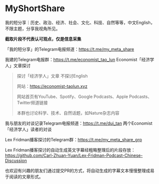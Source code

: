 # MyShortShare
我的短分享｜历史、政治、经济、社会、文化、科技、自然等等，中文English，不限主题，分享我视角所见。

**截取片段不代表认可观点，仅是信息采集**

「我的短分享」的Telegram电报频道：https://t.me/my_meta_share

我建的Telegram电报群：https://t.me/economist_tao_lun  Economist「经济学人」文章探讨

> 探讨「经济学人」文章
> 不探讨English
>
> 网站：https://economist-taolun.xyz
>
> 网站首页有YouTube、Spotify、Google Podcasts、Apple Podcasts、Twitter频道链接
>
> 本群也讨论科学、技术、自然话题，如Nature杂志内容

我与朋友的对谈记录Telegram电报频道：https://t.me/dui_tan  两个Economist「经济学人」读者的对谈

Lex Fridman播客探讨的Telegram群：https://t.me/my_meta_share_grp

Lex Fridman播客探讨的自动生成英文字幕经粗略整理后的片段存放：https://github.com/Carl-Zhuan-Yuan/Lex-Fridman-Podcast-Chinese-Discussion

也欢迎有兴趣的朋友们通过提交PR的方式，将自动生成的字幕文本慢慢整理成易于阅读的文章形式。
